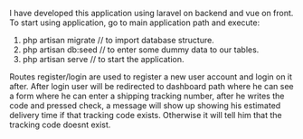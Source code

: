 I have developed this application using laravel on backend and vue on front. To start using application, go to main application path and execute:
1. php artisan migrate // to import database structure.
2. php artisan db:seed // to enter some dummy data to our tables.
3. php artisan serve // to start the application.

Routes register/login are used to register a new user account and login on it after.
After login user will be redirected to dashboard path where he can see a form where he can enter a shipping tracking number, after he writes the code and pressed check, a message will show up showing his estimated delivery time if that tracking code exists. Otherwise it will tell him that the tracking code doesnt exist.
